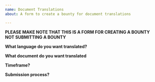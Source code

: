 ```yaml
---
name: Document Translations
about: A form to create a bounty for document translations

---
```


**PLEASE MAKE NOTE THAT THIS IS A FORM FOR CREATING A BOUNTY NOT SUBMITTING A BOUNTY**

**What language do you want translated?**

**What document do you want translated**

**Timeframe?**

**Submission process?**

